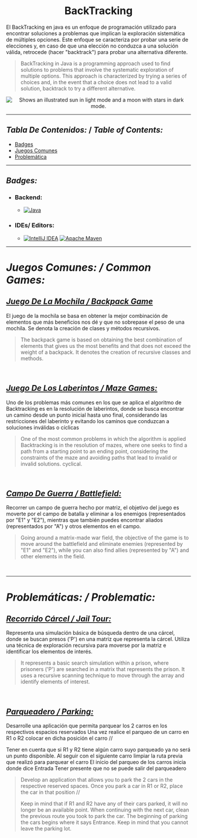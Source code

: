 <h1 align="center">     BackTracking  </h1>

El BackTracking en java es un enfoque de programación utilizado para encontrar soluciones a
problemas que implican la exploración sistemática de múltiples opciones. Este enfoque se
caracteriza por probar una serie de elecciones y, en caso de que una elección no conduzca a
una solución válida, retrocede (hacer "backtrack") para probar una alternativa diferente.
> BackTracking in Java is a programming approach used to find solutions to
problems that involve the systematic exploration of multiple options. This approach is
characterized by trying a series of choices and, in the event that a choice does not lead to
a valid solution, backtrack to try a different alternative.


<p align="center">
<picture>
  <source media="(prefers-color-scheme: dark)"  srcset="https://i.postimg.cc/ZKRYsKHH/286117764-5ecc1d8c-36ce-4e5c-8a29-62b5bb1d3b19.png">
  <source media="(prefers-color-scheme: light)" srcset="https://i.postimg.cc/ZnL987Tq/286118481-9311f983-480f-4684-90b9-0cf212f1eda3.png">
  <img alt="Shows an illustrated sun in light mode and a moon with stars in dark mode." src="https://i.postimg.cc/ZKRYsKHH/286117764-5ecc1d8c-36ce-4e5c-8a29-62b5bb1d3b19.png">
</picture>
</p>

___


## _Tabla De Contenidos:_ / _Table of Contents:_

 - [Badges](#badges)
 - [Juegos Comunes](#juegos-comunes)
 - [Problemática](#problematicas-backtracking)



___

## _Badges:_


- <H3> Backend:</H3>

    - [![Java](https://img.shields.io/badge/java-%23ED8B00.svg?style=for-the-badge&logo=openjdk&logoColor=white) ](https://www.oracle.com/co/java/technologies/downloads/#java21)


- <H3>  IDEs/ Editors: </H3>

  - [![IntelliJ IDEA](https://img.shields.io/badge/IntelliJIDEA-000000.svg?style=for-the-badge&logo=intellij-idea&logoColor=white)](https://www.jetbrains.com/es-es/idea/) [![Apache Maven](https://img.shields.io/badge/Apache%20Maven-C71A36?style=for-the-badge&logo=Apache%20Maven&logoColor=white)](https://maven.apache.org/)



___


# _Juegos Comunes: / Common Games:_ 


## [_Juego De La Mochila / Backpack Game_](./JuegoMochila)
El juego de la mochila se basa en obtener la mejor combinación de elementos que más beneficios nos dé y que no sobrepase el
peso de una mochila. Se denota la creación de clases y métodos recursivos.
>The backpack game is based on obtaining the best combination of elements that gives us the most benefits and that does not exceed the
weight of a backpack. It denotes the creation of recursive classes and methods.

<br>

## [_Juego De Los Laberintos / Maze Games:_](./Laberinto)
Uno de los problemas más comunes en los que se aplica el algoritmo de Backtracking es en la resolución de laberintos, donde se busca encontrar un camino desde un punto inicial hasta uno final, considerando las restricciones del laberinto y evitando los caminos que conduzcan a soluciones inválidas o cíclicas
>One of the most common problems in which the algorithm is applied Backtracking is in the resolution of mazes, where one seeks to find a path from a starting point to an ending point, considering the constraints of the maze and avoiding paths that lead to invalid or invalid solutions. cyclical.

<br>

## [_Campo De Guerra / Battlefield:_](./CampoDeGuerra)
Recorrer un campo de guerra hecho por matriz, el objetivo del juego es moverte por el campo de batalla y eliminar a los enemigos (representados por "E1" y "E2"), mientras que también puedes encontrar aliados (representados por "A") y otros elementos en el campo.
>Going around a matrix-made war field, the objective of the game is to move around the battlefield and eliminate enemies (represented by "E1" and "E2"), while you can also find allies (represented by "A") and other elements in the field.

<br>

---

# _Problemáticas: / Problematic:_

## [_Recorrido Cárcel / Jail Tour:_](./Carcel)
Representa una simulación básica de búsqueda dentro de una cárcel, donde se buscan presos ('P') en una matriz 
que representa la cárcel. Utiliza una técnica de exploración recursiva para moverse por la matriz e identificar
los elementos de interés.
> It represents a basic search simulation within a prison, where prisoners ('P') are searched in a matrix that 
represents the prison. It uses a recursive scanning technique to move through the array and identify elements 
of interest.

<br>

## [_Parqueadero / Parking:_](./Parqueadero)
Desarrolle una aplicación que permita parquear los 2 carros en los respectivos espacios reservados Una vez realice el parqueo de un carro en R1 o R2 colocar en dicha posición el carro //

Tener en cuenta que si R1 y R2 tiene algún carro suyo parqueado ya no será un punto disponible. Al seguir con el siguiente carro limpiar la ruta previa que realizó para parquear el carro El inicio del parqueo de los carros inicia donde dice Entrada Tener presente que no se puede salir del parqueadero
 >Develop an application that allows you to park the 2 cars in the respective reserved spaces. Once you park a car in R1 or R2, place the car in that position //
 >
 > Keep in mind that if R1 and R2 have any of their cars parked, it will no longer be an available point. When continuing with the next car, clean the previous route you took to park the car. The beginning of parking the cars begins where it says Entrance. Keep in mind that you cannot leave the parking lot.
